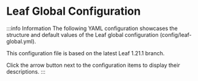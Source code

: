 # Leaf Global Configuration

:::info Information
The following YAML configuration showcases the structure and default values of the Leaf global configuration (config/leaf-global.yml).

This configuration file is based on the latest Leaf 1.21.1 branch.

Click the arrow button next to the configuration items to display their descriptions.
:::

<script setup>
import ConfigViewer from "../../../../components/ConfigViewer.vue";
import {data} from "../../../../config-spec/leaf/en.data.mts";
</script>

<ConfigViewer :data=data name="leaf.yml"/>
